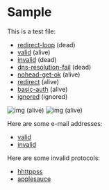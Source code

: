 # Sample

This is a test file:

* [redirect-loop](%%BASE_URL%%/loop) (dead)
* [valid](%%BASE_URL%%/foo/bar) (alive)
* [invalid](%%BASE_URL%%/foo/dead) (dead)
* [dns-resolution-fail](http://example.example.example.com/) (dead)
* [nohead-get-ok](%%BASE_URL%%/nohead) (alive)
* [redirect](%%BASE_URL%%/foo/redirect) (alive)
* [basic-auth](%%BASE_URL%%/basic-auth) (alive)
* [ignored](%%BASE_URL%%/something/not-working-and-ignored/something) (ignored)

![img](%%BASE_URL%%/hello.jpg) (alive)
![img](hello.jpg) (alive)

Here are some e-mail addresses:

* [valid](mailto:linuxgeek@gmail.com?subject=test)
* [invalid](mailto:foo@bar@baz)

Here are some invalid protocols:

* [hhttppss](hhttppss://example.org)
* [applesauce](applesauce://example.org)
